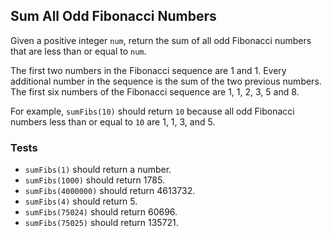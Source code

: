 ## Sum All Odd Fibonacci Numbers
Given a positive integer ```num```, return the sum of all odd Fibonacci numbers that are less than or equal to ```num```.

The first two numbers in the Fibonacci sequence are 1 and 1. Every additional number in the sequence is the sum of 
the two previous numbers. The first six numbers of the Fibonacci sequence are 1, 1, 2, 3, 5 and 8.

For example, ```sumFibs(10)``` should return ```10``` because all 
odd Fibonacci numbers less than or equal to ```10``` are 1, 1, 3, and 5.

### Tests
* ```sumFibs(1)``` should return a number.
* ```sumFibs(1000)``` should return 1785.
* ```sumFibs(4000000)``` should return 4613732.
* ```sumFibs(4)``` should return 5.
* ```sumFibs(75024)``` should return 60696.
* ```sumFibs(75025)``` should return 135721.